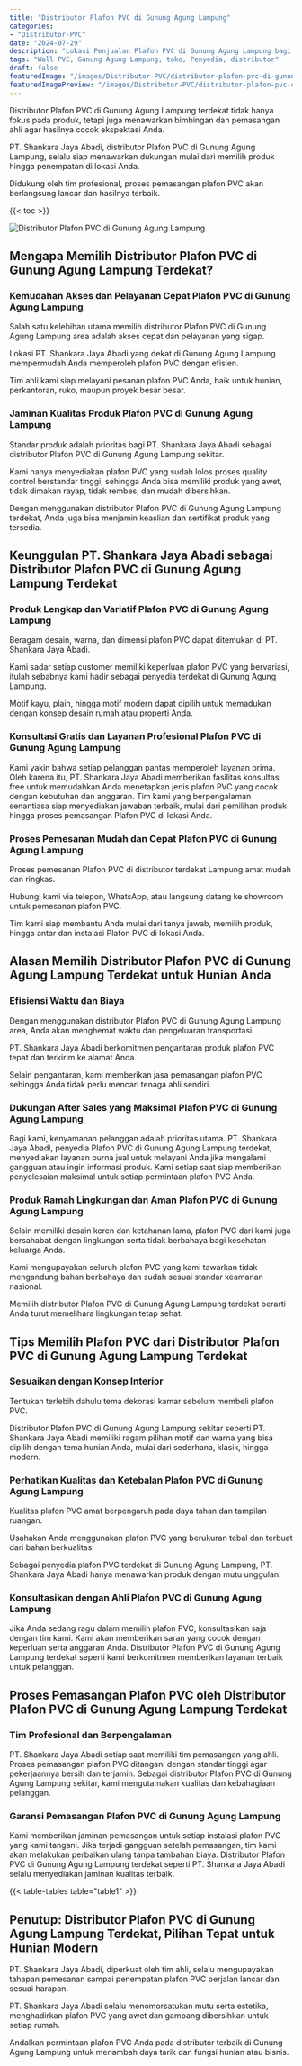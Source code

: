 ```yaml
---
title: "Distributor Plafon PVC di Gunung Agung Lampung"
categories:
- "Distributor-PVC"
date: "2024-07-29"
description: "Lokasi Penjualan Plafon PVC di Gunung Agung Lampung bagi tempat tinggal, office, dan toko. Produk berkualitas, variasi motif, pilihan warna menarik, beserta layanan instalasi oleh tenaga ahli profesional serta jaminan resmi!|Layanan distribusi Plafon PVC di Gunung Agung Lampung untuk kebutuhan hunian, office, atau gerai, beserta panel unggulan dan pemasangan oleh tenaga ahli berpengalaman dan jaminan resmi.|Alternatif Plafon PVC di Gunung Agung Lampung yang terpercaya untuk rumah, office, serta toko, bersama panel terbaik dan instalasi oleh tim profesional serta jaminan resmi.|Penyediaan Plafon PVC di Gunung Agung Lampung bagi hunian, kantor, serta ritel, dengan produk berkualitas dan pemasangan oleh tim ahli, lengkap dengan kepastian resmi.}"
tags: "Wall PVC, Gunung Agung Lampung, toko, Penyedia, distributor"
draft: false
featuredImage: "/images/Distributor-PVC/distributor-plafon-pvc-di-gunung-agung-lampung.png"
featuredImagePreview: "/images/Distributor-PVC/distributor-plafon-pvc-di-gunung-agung-lampung.png"
---
```


Distributor Plafon PVC di Gunung Agung Lampung terdekat tidak hanya fokus pada produk, tetapi juga menawarkan bimbingan dan pemasangan ahli agar hasilnya cocok ekspektasi Anda.

PT. Shankara Jaya Abadi, distributor Plafon PVC di Gunung Agung Lampung, selalu siap menawarkan dukungan mulai dari memilih produk hingga penempatan di lokasi Anda.

Didukung oleh tim profesional, proses pemasangan plafon PVC akan berlangsung lancar dan hasilnya terbaik.

{{< toc >}}

![Distributor Plafon PVC di Gunung Agung Lampung](/images/Distributor-PVC/Distributor-Plafon-PVC-di-Gunung-Agung-Lampung.png)

## Mengapa Memilih Distributor Plafon PVC di Gunung Agung Lampung Terdekat?

### Kemudahan Akses dan Pelayanan Cepat Plafon PVC di Gunung Agung Lampung

Salah satu kelebihan utama memilih distributor Plafon PVC di Gunung Agung Lampung area adalah akses cepat dan pelayanan yang sigap.

Lokasi PT. Shankara Jaya Abadi yang dekat di Gunung Agung Lampung mempermudah Anda memperoleh plafon PVC dengan efisien.

Tim ahli kami siap melayani pesanan plafon PVC Anda, baik untuk hunian, perkantoran, ruko, maupun proyek besar besar.

### Jaminan Kualitas Produk Plafon PVC di Gunung Agung Lampung

Standar produk adalah prioritas bagi PT. Shankara Jaya Abadi sebagai distributor Plafon PVC di Gunung Agung Lampung sekitar.

Kami hanya menyediakan plafon PVC yang sudah lolos proses quality control berstandar tinggi, sehingga Anda bisa memiliki produk yang awet, tidak dimakan rayap, tidak rembes, dan mudah dibersihkan.

Dengan menggunakan distributor Plafon PVC di Gunung Agung Lampung terdekat, Anda juga bisa menjamin keaslian dan sertifikat produk yang tersedia.

## Keunggulan PT. Shankara Jaya Abadi sebagai Distributor Plafon PVC di Gunung Agung Lampung Terdekat

### Produk Lengkap dan Variatif Plafon PVC di Gunung Agung Lampung

Beragam desain, warna, dan dimensi plafon PVC dapat ditemukan di PT. Shankara Jaya Abadi.

Kami sadar setiap customer memiliki keperluan plafon PVC yang bervariasi, itulah sebabnya kami hadir sebagai penyedia terdekat di Gunung Agung Lampung.

Motif kayu, plain, hingga motif modern dapat dipilih untuk memadukan dengan konsep desain rumah atau properti Anda.

### Konsultasi Gratis dan Layanan Profesional Plafon PVC di Gunung Agung Lampung

Kami yakin bahwa setiap pelanggan pantas memperoleh layanan prima. Oleh karena itu, PT. Shankara Jaya Abadi memberikan fasilitas konsultasi free untuk memudahkan Anda menetapkan jenis plafon PVC yang cocok dengan kebutuhan dan anggaran. Tim kami yang berpengalaman senantiasa siap menyediakan jawaban terbaik, mulai dari pemilihan produk hingga proses pemasangan Plafon PVC di lokasi Anda.

### Proses Pemesanan Mudah dan Cepat Plafon PVC di Gunung Agung Lampung

Proses pemesanan Plafon PVC di distributor terdekat Lampung amat mudah dan ringkas.

Hubungi kami via telepon, WhatsApp, atau langsung datang ke showroom untuk pemesanan plafon PVC.

Tim kami siap membantu Anda mulai dari tanya jawab, memilih produk, hingga antar dan instalasi Plafon PVC di lokasi Anda.

## Alasan Memilih Distributor Plafon PVC di Gunung Agung Lampung Terdekat untuk Hunian Anda

### Efisiensi Waktu dan Biaya

Dengan menggunakan distributor Plafon PVC di Gunung Agung Lampung area, Anda akan menghemat waktu dan pengeluaran transportasi.

PT. Shankara Jaya Abadi berkomitmen pengantaran produk plafon PVC tepat dan terkirim ke alamat Anda.

Selain pengantaran, kami memberikan jasa pemasangan plafon PVC sehingga Anda tidak perlu mencari tenaga ahli sendiri.

### Dukungan After Sales yang Maksimal Plafon PVC di Gunung Agung Lampung

Bagi kami, kenyamanan pelanggan adalah prioritas utama. PT. Shankara Jaya Abadi, penyedia Plafon PVC di Gunung Agung Lampung terdekat, menyediakan layanan purna jual untuk melayani Anda jika mengalami gangguan atau ingin informasi produk. Kami setiap saat siap memberikan penyelesaian maksimal untuk setiap permintaan plafon PVC Anda.

### Produk Ramah Lingkungan dan Aman Plafon PVC di Gunung Agung Lampung

Selain memiliki desain keren dan ketahanan lama, plafon PVC dari kami juga bersahabat dengan lingkungan serta tidak berbahaya bagi kesehatan keluarga Anda.

Kami mengupayakan seluruh plafon PVC yang kami tawarkan tidak mengandung bahan berbahaya dan sudah sesuai standar keamanan nasional.

Memilih distributor Plafon PVC di Gunung Agung Lampung terdekat berarti Anda turut memelihara lingkungan tetap sehat.

## Tips Memilih Plafon PVC dari Distributor Plafon PVC di Gunung Agung Lampung Terdekat

### Sesuaikan dengan Konsep Interior

Tentukan terlebih dahulu tema dekorasi kamar sebelum membeli plafon PVC.

Distributor Plafon PVC di Gunung Agung Lampung sekitar seperti PT. Shankara Jaya Abadi memiliki ragam pilihan motif dan warna yang bisa dipilih dengan tema hunian Anda, mulai dari sederhana, klasik, hingga modern.

### Perhatikan Kualitas dan Ketebalan Plafon PVC di Gunung Agung Lampung

Kualitas plafon PVC amat berpengaruh pada daya tahan dan tampilan ruangan.

Usahakan Anda menggunakan plafon PVC yang berukuran tebal dan terbuat dari bahan berkualitas.

Sebagai penyedia plafon PVC terdekat di Gunung Agung Lampung, PT. Shankara Jaya Abadi hanya menawarkan produk dengan mutu unggulan.

### Konsultasikan dengan Ahli Plafon PVC di Gunung Agung Lampung

Jika Anda sedang ragu dalam memilih plafon PVC, konsultasikan saja dengan tim kami. Kami akan memberikan saran yang cocok dengan keperluan serta anggaran Anda. Distributor Plafon PVC di Gunung Agung Lampung terdekat seperti kami berkomitmen memberikan layanan terbaik untuk pelanggan.

## Proses Pemasangan Plafon PVC oleh Distributor Plafon PVC di Gunung Agung Lampung Terdekat

### Tim Profesional dan Berpengalaman

PT. Shankara Jaya Abadi setiap saat memiliki tim pemasangan yang ahli. Proses pemasangan plafon PVC ditangani dengan standar tinggi agar pekerjaannya bersih dan terjamin. Sebagai distributor Plafon PVC di Gunung Agung Lampung sekitar, kami mengutamakan kualitas dan kebahagiaan pelanggan.

### Garansi Pemasangan Plafon PVC di Gunung Agung Lampung

Kami memberikan jaminan pemasangan untuk setiap instalasi plafon PVC yang kami tangani. Jika terjadi gangguan setelah pemasangan, tim kami akan melakukan perbaikan ulang tanpa tambahan biaya. Distributor Plafon PVC di Gunung Agung Lampung terdekat seperti PT. Shankara Jaya Abadi selalu menyediakan jaminan kualitas terbaik.

{{< table-tables table="table1" >}}

## Penutup: Distributor Plafon PVC di Gunung Agung Lampung Terdekat, Pilihan Tepat untuk Hunian Modern

PT. Shankara Jaya Abadi, diperkuat oleh tim ahli, selalu mengupayakan tahapan pemesanan sampai penempatan plafon PVC berjalan lancar dan sesuai harapan.

PT. Shankara Jaya Abadi selalu menomorsatukan mutu serta estetika, menghadirkan plafon PVC yang awet dan gampang dibersihkan untuk setiap rumah.

Andalkan permintaan plafon PVC Anda pada distributor terbaik di Gunung Agung Lampung untuk menambah daya tarik dan fungsi hunian atau bisnis.
